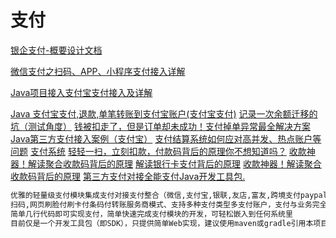 # 支付
[银企支付-概要设计文档](https://www.cnblogs.com/wlandwl/p/pay.html)

[微信支付之扫码、APP、小程序支付接入详解](https://mp.weixin.qq.com/s?__biz=MzUyMzcyNjY4Mw==&mid=2247484294&idx=1&sn=21a9164fe4eb9e28c43197ae89fe60e7&chksm=fa3979b2cd4ef0a4894be1d7346a67d4ea633dfbffb88f6af9420ffe48f955953500ac41c0b4&token=61034842&lang=zh_CN&scene=21#wechat_redirect)

[Java项目接入支付宝支付接入及详解](https://mp.weixin.qq.com/s?__biz=MzUyMzcyNjY4Mw==&mid=2247484322&idx=1&sn=491a77041d6720eb79ac513df24c6350&chksm=fa397996cd4ef08014b0f3711e9e7bf1f0df994b3ba4e552625767259e7146675cca7c79437b&token=69849036&lang=zh_CN&scene=21#wechat_redirect)

[Java 支付宝支付,退款,单笔转账到支付宝账户(支付宝支付)](https://www.cnblogs.com/aolun/p/10104017.html)
[记录一次余额迁移的坑（测试角度）](https://www.cnblogs.com/Slowfish/p/11279370.html)
[钱被扣走了，但是订单却未成功！支付掉单异常最全解决方案](https://www.cnblogs.com/goodAndyxublog/p/13800796.html)
[Java第三方支付接入案例（支付宝）](https://www.cnblogs.com/xifengxiaoma/p/10107635.html)
[支付结算系统如何应对高并发、热点账户等问题](https://www.cnblogs.com/yixinjishu/p/11526167.html)
[支付系统](https://mp.weixin.qq.com/s?__biz=MzIxMjE5MTE1Nw==&mid=2653196332&idx=1&sn=2fdbd44b448242b2fc8e00871f105d66&chksm=8c99e2f6bbee6be0d927218d200f24fd75c0a36554a65d58484da7f6d0e8f3c89ff257856db5&mpshare=1&scene=23&srcid=1214EVhXfwKuYJc9kC0Klbqg#rd)
[轻轻一扫，立刻扣款，付款码背后的原理你不想知道吗？](https://mp.weixin.qq.com/s?__biz=MzIwOTE2MzU4NA==&mid=2247486113&idx=1&sn=635d2f5aa7945b576bfbb9c20a21f83b&chksm=97794e8ea00ec798478901316b03814c3e6192b48297dd593c849078c6261b2094c6b0312a0a&mpshare=1&scene=23&srcid=0922NsbJGLjXUHScsSOFm7WL&sharer_sharetime=1600735199939&sharer_shareid=d812adcc01829f0f7f8fb06aea118511#rd)
[收款神器！解读聚合收款码背后的原理](https://www.cnblogs.com/goodAndyxublog/p/13743027.html)
[解读银行卡支付背后的原理](https://www.cnblogs.com/goodAndyxublog/p/12914676.html)
[收款神器！解读聚合收款码背后的原理](https://mp.weixin.qq.com/s?__biz=MzI3NzE0NjcwMg==&mid=2650143971&idx=3&sn=5e6a429240d80a633e78324a2118f954&chksm=f36be1c2c41c68d4a3f4ac786a142e46d21c81aa9de11d5707b1ab8e35aabae000085fc6e26c&mpshare=1&scene=23&srcid=1012kElkn3KrBbWcKrK6etgP&sharer_sharetime=1602469643295&sharer_shareid=d812adcc01829f0f7f8fb06aea118511#rd)
[第三方支付对接全能支付Java开发工具包.](https://github.com/egzosn/pay-java-parent)
```markdown
优雅的轻量级支付模块集成支付对接支付整合（微信,支付宝,银联,友店,富友,跨境支付paypal,payoneer(P卡派安盈)易极付）app,
扫码,网页刷脸付刷卡付条码付转账服务商模式、支持多种支付类型多支付账户，支付与业务完全剥离，
简单几行代码即可实现支付，简单快速完成支付模块的开发，可轻松嵌入到任何系统里 
目前仅是一个开发工具包（即SDK），只提供简单Web实现，建议使用maven或gradle引用本项目即可使用本SDK提供的各种支付相关的功能
```
